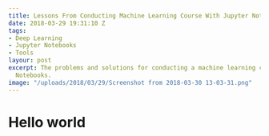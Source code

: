 ```yaml
---
title: Lessons From Conducting Machine Learning Course With Jupyter Notebooks
date: 2018-03-29 19:31:10 Z
tags:
- Deep Learning
- Jupyter Notebooks
- Tools
layour: post
excerpt: The problems and solutions for conducting a machine learning course in Jupyter
  Notebooks.
image: "/uploads/2018/03/29/Screenshot from 2018-03-30 13-03-31.png"
---
```


# Hello world